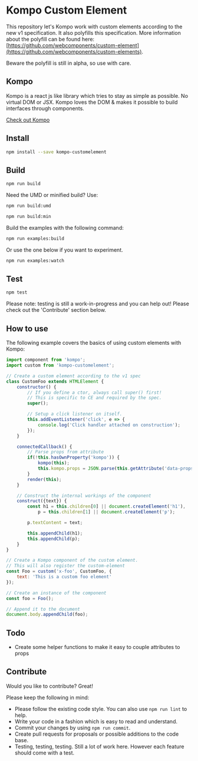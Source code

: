 # Kompo Custom Element

This repository let's Kompo work with custom elements according to the new v1 specification. It also polyfills this specification. 
More information about the polyfill can be found here: [https://github.com/webcomponents/custom-element](https://github.com/webcomponents/custom-elements). 

Beware the polyfill is still in alpha, so use with care.

## Kompo

Kompo is a react js like library which tries to stay as simple as possible. No virtual DOM or JSX. 
Kompo loves the DOM & makes it possible to build interfaces through components.

[Check out Kompo](https://github.com/rubenhazelaar/kompo)
 
## Install

```bash
npm install --save kompo-customelement
```

## Build

```bash
npm run build
```

Need the UMD or minified build? Use:

```bash
npm run build:umd
```

```bash 
npm run build:min
```

Build the examples with the following command:

```bash
npm run examples:build

```
Or use the one below if you want to experiment.

```bash
npm run examples:watch
```

## Test

```bash
npm test
```

Please note: testing is still a work-in-progress and you can help out! Please check out the 'Contribute' section below.

## How to use

The following example covers the basics of using custom elements with Kompo:
  
```javascript
import component from 'kompo';
import custom from 'kompo-customelement';

// Create a custom element according to the v1 spec
class CustomFoo extends HTMLElement {
    constructor() {
        // If you define a ctor, always call super() first!
        // This is specific to CE and required by the spec.
        super();

        // Setup a click listener on itself.
        this.addEventListener('click', e => {
            console.log('Click handler attached on construction');
        });
    }

    connectedCallback() {
        // Parse props from attribute
        if(!this.hasOwnProperty('kompo')) {
            kompo(this);
            this.kompo.props = JSON.parse(this.getAttribute('data-props'));
        }
        render(this);
    }

    // Construct the internal workings of the component
    construct({text}) {
        const h1 = this.children[0] || document.createElement('h1'),
            p = this.children[1] || document.createElement('p');

        p.textContent = text;

        this.appendChild(h1);
        this.appendChild(p);
    }
}

// Create a Kompo component of the custom element.
// This will also register the custom-element
const Foo = custom('x-foo', CustomFoo, {
    text: 'This is a custom foo element'
});

// Create an instance of the component
const foo = Foo();

// Append it to the document
document.body.appendChild(foo);

```

## Todo

- Create some helper functions to make it easy to couple attributes to props

## Contribute

Would you like to contribute? Great!

Please keep the following in mind:

* Please follow the existing code style.  You can also use `npm run lint` to help.
* Write your code in a fashion which is easy to read and understand.
* Commit your changes by using `npm run commit`.
* Create pull requests for proposals or possible additions to the code base.
* Testing, testing, testing. Still a lot of work here. However each feature should come with a test.
